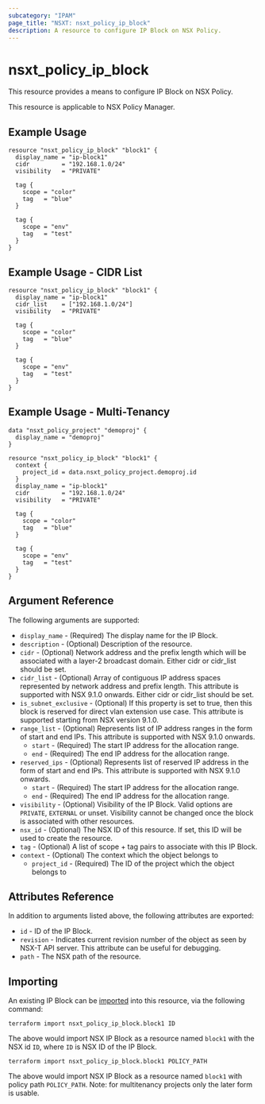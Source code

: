 ```yaml
---
subcategory: "IPAM"
page_title: "NSXT: nsxt_policy_ip_block"
description: A resource to configure IP Block on NSX Policy.
---
```


# nsxt_policy_ip_block

This resource provides a means to configure IP Block on NSX Policy.

This resource is applicable to NSX Policy Manager.

## Example Usage

```hcl
resource "nsxt_policy_ip_block" "block1" {
  display_name = "ip-block1"
  cidr         = "192.168.1.0/24"
  visibility   = "PRIVATE"

  tag {
    scope = "color"
    tag   = "blue"
  }

  tag {
    scope = "env"
    tag   = "test"
  }
}
```

## Example Usage - CIDR List

```hcl
resource "nsxt_policy_ip_block" "block1" {
  display_name = "ip-block1"
  cidr_list    = ["192.168.1.0/24"]
  visibility   = "PRIVATE"

  tag {
    scope = "color"
    tag   = "blue"
  }

  tag {
    scope = "env"
    tag   = "test"
  }
}
```

## Example Usage - Multi-Tenancy

```hcl
data "nsxt_policy_project" "demoproj" {
  display_name = "demoproj"
}

resource "nsxt_policy_ip_block" "block1" {
  context {
    project_id = data.nsxt_policy_project.demoproj.id
  }
  display_name = "ip-block1"
  cidr         = "192.168.1.0/24"
  visibility   = "PRIVATE"

  tag {
    scope = "color"
    tag   = "blue"
  }

  tag {
    scope = "env"
    tag   = "test"
  }
}
```

## Argument Reference

The following arguments are supported:

* `display_name` - (Required) The display name for the IP Block.
* `description` - (Optional) Description of the resource.
* `cidr` - (Optional) Network address and the prefix length which will be associated with a layer-2 broadcast domain. Either cidr or cidr_list should be set.
* `cidr_list` - (Optional) Array of contiguous IP address spaces represented by network address and prefix length. This attribute is supported with NSX 9.1.0 onwards. Either cidr or cidr_list should be set.
* `is_subnet_exclusive` - (Optional) If this property is set to true, then this block is reserved for direct vlan extension use case. This attribute is supported starting from NSX version 9.1.0.
* `range_list` - (Optional) Represents list of IP address ranges in the form of start and end IPs. This attribute is supported with NSX 9.1.0 onwards.
    * `start` - (Required) The start IP address for the allocation range.
    * `end` - (Required) The end IP address for the allocation range.
* `reserved_ips` - (Optional) Represents list of reserved IP address in the form of start and end IPs. This attribute is supported with NSX 9.1.0 onwards.
    * `start` - (Required) The start IP address for the allocation range.
    * `end` - (Required) The end IP address for the allocation range.
* `visibility` - (Optional) Visibility of the IP Block. Valid options are `PRIVATE`, `EXTERNAL` or unset. Visibility cannot be changed once the block is associated with other resources.
* `nsx_id` - (Optional) The NSX ID of this resource. If set, this ID will be used to create the resource.
* `tag` - (Optional) A list of scope + tag pairs to associate with this IP Block.
* `context` - (Optional) The context which the object belongs to
    * `project_id` - (Required) The ID of the project which the object belongs to

## Attributes Reference

In addition to arguments listed above, the following attributes are exported:

* `id` - ID of the IP Block.
* `revision` - Indicates current revision number of the object as seen by NSX-T API server. This attribute can be useful for debugging.
* `path` - The NSX path of the resource.

## Importing

An existing IP Block can be [imported][docs-import] into this resource, via the following command:

[docs-import]: https://developer.hashicorp.com/terraform/cli/import

```shell
terraform import nsxt_policy_ip_block.block1 ID
```

The above would import NSX IP Block as a resource named `block1` with the NSX id `ID`, where `ID` is NSX ID of the IP Block.

```shell
terraform import nsxt_policy_ip_block.block1 POLICY_PATH
```

The above would import NSX IP Block as a resource named `block1` with policy path `POLICY_PATH`.
Note: for multitenancy projects only the later form is usable.

